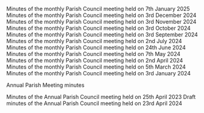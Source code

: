 Minutes of the monthly Parish Council meeting held on 7th January 2025
Minutes of the monthly Parish Council meeting held on 3rd December 2024
Minutes of the monthly Parish Council meeting held on 3rd November 2024
Minutes of the monthly Parish Council meeting held on 3rd October 2024
Minutes of the monthly Parish Council meeting held on 3rd September 2024
Minutes of the monthly Parish Council meeting held on 2nd July 2024
Minutes of the monthly Parish Council meeting held on 24th June 2024
Minutes of the monthly Parish Council meeting held on 7th May 2024
Minutes of the monthly Parish Council meeting held on 2nd April 2024
Minutes of the monthly Parish Council meeting held on 5th March 2024
Minutes of the monthly Parish Council meeting held on 3rd January 2024

Annual Parish Meeting minutes

Minutes of the Annual Parish Council meeting held on 25th April 2023
Draft minutes of the Annual Parish Council meeting held on 23rd April 2024